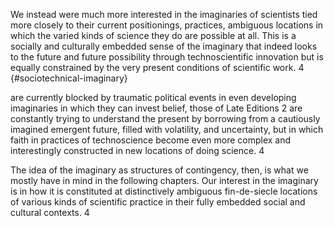 ﻿We instead were much more interested in the imaginaries of scientists tied more closely to their current positionings, practices, ambiguous locations in which the varied kinds of science they do are possible at all. This is a socially and culturally embedded sense of the imaginary that indeed looks to the future and future possibility through technoscientific innovation but is equally constrained by the very present conditions of scientific work. 4 {#sociotechnical-imaginary}

are currently blocked by traumatic political events in even developing imaginaries in which they can invest belief, those of Late Editions 2 are constantly trying to understand the present by borrowing from a cautiously imagined emergent future, filled with volatility, and uncertainty, but in which faith in practices of technoscience become even more complex and interestingly constructed in new locations of doing science. 4

The idea of the imaginary as structures of contingency, then, is what we mostly have in mind in the following chapters. Our interest in the imaginary is in how it is constituted at distinctively ambiguous fin-de-siecle locations of various kinds of scientific practice in their fully embedded social and cultural contexts. 4
